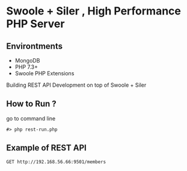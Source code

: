 # Swoole + Siler , High Performance PHP Server

## Environtments
+ MongoDB
+ PHP 7.3+
+ Swoole PHP Extensions

Building REST API Development on top of Swoole + Siler

## How to Run ?
go to command line
```
#> php rest-run.php
```

## Example of REST API
```
GET http://192.168.56.66:9501/members
```
